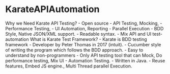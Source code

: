 # KarateAPIAutomation
Why we Need Karate API Testing? - Open source - API Testing, Mocking, - Performance Testing, - UI Automation, Reporting - Parallel Execution - BDD Style, Native JSON/XML support. - Readable syntax. - Mix API and UI test-automation 
What is Karate Test Framework? - Karate is BDD testing framework - Developer by Peter Thomas in 2017 (intuit). - Cucumber style of writing the program which follows the BDD approach. - Easy to understand by non-programmers - Only API testing tool that can Mock, Do performance testing, Mix UI - Automation Testing. - Written in Java. - Reuse features, Embed JS engine., Multi Thread parallel Execution. 
